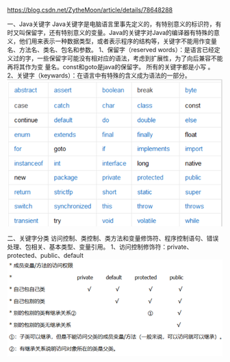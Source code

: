 https://blog.csdn.net/ZytheMoon/article/details/78648288

一、Java关键字
Java关键字是电脑语言里事先定义的，有特别意义的标识符，有时又叫保留字，还有特别意义的变量。Java的关键字对Java的编译器有特殊的意
义，他们用来表示一种数据类型，或者表示程序的结构等，关键字不能用作变量名、方法名、类名、包名和参数。
1、保留字（reserved words）：是语言已经定义过的字，一些保留字可能没有相对应的语法，考虑到扩展性，为了向后兼容不能再将其作为变
量名。const和goto是java的保留字。 所有的关键字都是小写 。
2、关键字（keywards）：在语言中有特殊的含义成为语法的一部分。
![Java关键字](../resources/static/Java关键字.png "Java关键字")

二、关键字分类
访问控制、类控制、类方法和变量修饰符、程序控制语句、错误处理、包相关、基本类型、变量引用。
1、访问控制修饰符：private、protected、public、default
![访问控制下修饰符](../resources/static/访问控制下修饰符.png "访问控制下修饰符") 
